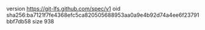 version https://git-lfs.github.com/spec/v1
oid sha256:ba7121f7fe4368efc5ca820505688953aa0a9e4b92d74a4ee6f23791bbf7db58
size 938
